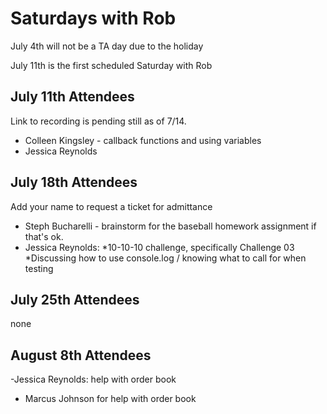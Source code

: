 # Saturdays with Rob

July 4th will not be a TA day due to the holiday

July 11th is the first scheduled Saturday with Rob

## July 11th Attendees

Link to recording is pending still as of 7/14.

- Colleen Kingsley - callback functions and using variables
- Jessica Reynolds

## July 18th Attendees

Add your name to request a ticket for admittance

 - Steph Bucharelli - brainstorm for the baseball homework assignment if that's ok.
 - Jessica Reynolds: 
 *10-10-10 challenge, specifically Challenge 03
 *Discussing how to use console.log / knowing what to call for when testing

## July 25th Attendees

none

## August 8th Attendees

 -Jessica Reynolds: help with order book
 - Marcus Johnson for help with order book
